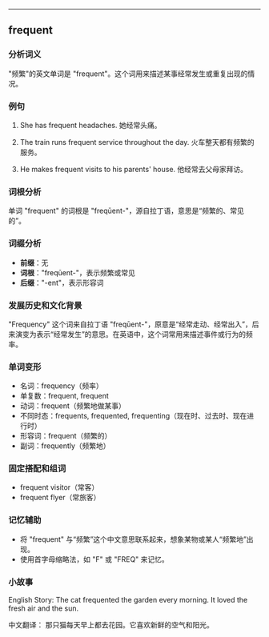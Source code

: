 
---------------
## frequent
### 分析词义
"频繁"的英文单词是 "frequent"。这个词用来描述某事经常发生或重复出现的情况。

### 例句
1. She has frequent headaches.
   她经常头痛。

2. The train runs frequent service throughout the day.
   火车整天都有频繁的服务。

3. He makes frequent visits to his parents' house.
   他经常去父母家拜访。

### 词根分析
单词 "frequent" 的词根是 "freqūent-"，源自拉丁语，意思是“频繁的、常见的”。

### 词缀分析
- **前缀**：无
- **词根**："freqūent-"，表示频繁或常见
- **后缀**："-ent"，表示形容词

### 发展历史和文化背景
"Frequency" 这个词来自拉丁语 "freqūent-"，原意是“经常走动、经常出入”，后来演变为表示“经常发生”的意思。在英语中，这个词常用来描述事件或行为的频率。

### 单词变形
- 名词：frequency（频率）
- 单复数：frequent, frequent
- 动词：frequent（频繁地做某事）
- 不同时态：frequents, frequented, frequenting（现在时、过去时、现在进行时）
- 形容词：frequent（频繁的）
- 副词：frequently（频繁地）

### 固定搭配和组词
- frequent visitor（常客）
- frequent flyer（常旅客）

### 记忆辅助
- 将 "frequent" 与“频繁”这个中文意思联系起来，想象某物或某人“频繁地”出现。
- 使用首字母缩略法，如 "F" 或 "FREQ" 来记忆。

### 小故事
English Story:
The cat frequented the garden every morning. It loved the fresh air and the sun.

中文翻译：
那只猫每天早上都去花园。它喜欢新鲜的空气和阳光。

